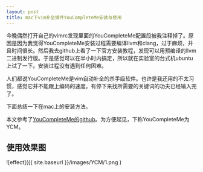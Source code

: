 ```yaml
---
layout: post
title: mac下vim补全插件YouCompleteMe安装与使用
---
```


今晚偶然打开自己的vimrc发现里面的YouCompleteMe配置段被我注释掉了。原因是因为我觉得YouCompleteMe安装过程需要编译llvm和clang，过于麻烦，并且时间很长。然后我去github上看了一下官方安装教程，发现可以用预编译的llvm二进制发行版。于是感觉可以在半小时内搞定，所以就在实验室的台式机ubuntu上试了一下。安装过程没有遇到任何困难。

人们都说YouCompleteMe是vim自动补全的杀手级软件。也许是我还用的不太习惯，感觉它并不能跟上编码的速度。有停下来找所需要的关键词的功夫已经输入完了。

下面总结一下在mac上的安装方法。

本文参考了[YouCompleteMe的github](https://github.com/Valloric/YouCompleteMe)。为方便起见，下称YouCompleteMe为YCM。

## 使用效果图

![effect]({{ site.baseurl }}/images/YCM/1.png )